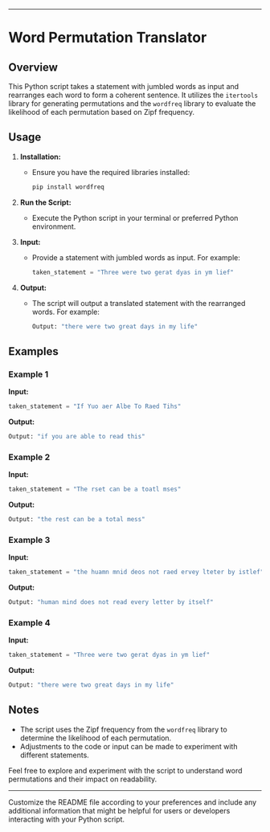 
---

# Word Permutation Translator

## Overview

This Python script takes a statement with jumbled words as input and rearranges each word to form a coherent sentence. It utilizes the `itertools` library for generating permutations and the `wordfreq` library to evaluate the likelihood of each permutation based on Zipf frequency.

## Usage

1. **Installation:**
   - Ensure you have the required libraries installed:
     ```bash
     pip install wordfreq
     ```

2. **Run the Script:**
   - Execute the Python script in your terminal or preferred Python environment.

3. **Input:**
   - Provide a statement with jumbled words as input. For example:
     ```python
     taken_statement = "Three were two gerat dyas in ym lief"
     ```

4. **Output:**
   - The script will output a translated statement with the rearranged words. For example:
     ```python
     Output: "there were two great days in my life"
     ```

## Examples

### Example 1

**Input:**
```python
taken_statement = "If Yuo aer Albe To Raed Tihs"
```

**Output:**
```python
Output: "if you are able to read this"
```

### Example 2

**Input:**
```python
taken_statement = "The rset can be a toatl mses"
```

**Output:**
```python
Output: "the rest can be a total mess"
```

### Example 3

**Input:**
```python
taken_statement = "the huamn mnid deos not raed ervey lteter by istlef"
```

**Output:**
```python
Output: "human mind does not read every letter by itself"
```

### Example 4

**Input:**
```python
taken_statement = "Three were two gerat dyas in ym lief"
```

**Output:**
```python
Output: "there were two great days in my life"
```

## Notes

- The script uses the Zipf frequency from the `wordfreq` library to determine the likelihood of each permutation.
- Adjustments to the code or input can be made to experiment with different statements.

Feel free to explore and experiment with the script to understand word permutations and their impact on readability.

--- 

Customize the README file according to your preferences and include any additional information that might be helpful for users or developers interacting with your Python script.
